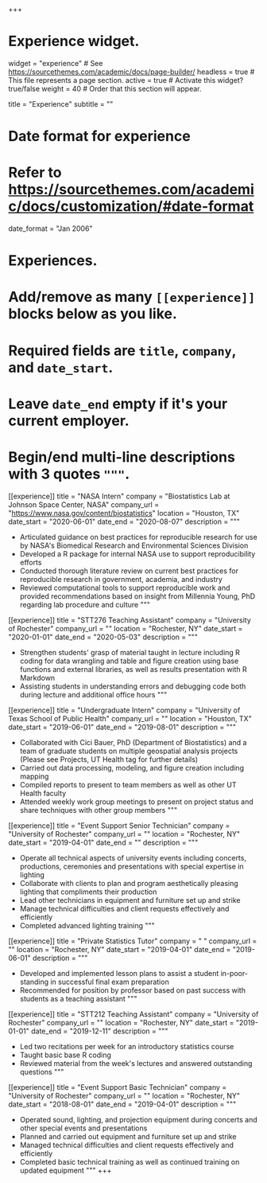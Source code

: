 +++
# Experience widget.
widget = "experience"  # See https://sourcethemes.com/academic/docs/page-builder/
headless = true  # This file represents a page section.
active = true  # Activate this widget? true/false
weight = 40  # Order that this section will appear.

title = "Experience"
subtitle = ""

# Date format for experience
#   Refer to https://sourcethemes.com/academic/docs/customization/#date-format
date_format = "Jan 2006"

# Experiences.
#   Add/remove as many `[[experience]]` blocks below as you like.
#   Required fields are `title`, `company`, and `date_start`.
#   Leave `date_end` empty if it's your current employer.
#   Begin/end multi-line descriptions with 3 quotes `"""`.

[[experience]]
  title = "NASA Intern"
  company = "Biostatistics Lab at Johnson Space Center, NASA"
  company_url = "https://www.nasa.gov/content/biostatistics"
  location = "Houston, TX"
  date_start = "2020-06-01"
  date_end = "2020-08-07"
  description = """
  * Articulated guidance on best practices for reproducible research for use by NASA's Biomedical Research and Environmental Sciences Division
  * Developed a R package for internal NASA use to support reproducibility efforts
  * Conducted thorough literature review on current best practices for reproducible research in government, academia, and industry
  * Reviewed computational tools to support reproducible work and provided recommendations based on insight from Millennia Young, PhD regarding lab procedure and culture
  """

[[experience]]
  title = "STT276 Teaching Assistant"
  company = "University of Rochester"
  company_url = ""
  location = "Rochester, NY"
  date_start = "2020-01-01"
  date_end = "2020-05-03"
  description = """
  * Strengthen students' grasp of material taught in lecture including R coding for data wrangling and table and figure creation using base functions and external libraries, as well as results presentation with R Markdown
  * Assisting students in understanding errors and debugging code both during lecture and additional office hours
  """

[[experience]]
  title = "Undergraduate Intern"
  company = "University of Texas School of Public Health"
  company_url = ""
  location = "Houston, TX"
  date_start = "2019-06-01"
  date_end = "2019-08-01"
  description = """
  * Collaborated with Cici Bauer, PhD (Department of Biostatistics) and a team of graduate students on multiple geospatial analysis projects (Please see Projects, UT Health tag for further details)
  * Carried out data processing, modeling, and figure creation including mapping
  * Compiled reports to present to team members as well as other UT Health faculty
  * Attended weekly work group meetings to present on project status and share techniques with other group members
  """

[[experience]]
  title = "Event Support Senior Technician"
  company = "University of Rochester"
  company_url = ""
  location = "Rochester, NY"
  date_start = "2019-04-01"
  date_end = ""
  description = """
  * Operate all technical aspects of university events including concerts, productions, ceremonies and presentations with special expertise in lighting
  * Collaborate with clients to plan and program aesthetically pleasing lighting that compliments their production 
  * Lead other technicians in equipment and furniture  set up and strike
  * Manage technical difficulties and client requests effectively and efficiently
  * Completed  advanced lighting training
  """
  
[[experience]]
  title = "Private Statistics Tutor"
  company = " "
  company_url = ""
  location = "Rochester, NY"
  date_start = "2019-04-01"
  date_end = "2019-06-01"
  description = """
  * Developed and implemented lesson plans to assist a student in-poor-standing in successful final exam preparation
  * Recommended for position by professor based on past success with students as a teaching assistant
  """
  
[[experience]]
  title = "STT212 Teaching Assistant"
  company = "University of Rochester"
  company_url = ""
  location = "Rochester, NY"
  date_start = "2019-01-01"
  date_end = "2019-12-11"
  description = """
  * Led two recitations per week for an introductory statistics course
  * Taught basic base R coding
  * Reviewed material from the week's lectures and answered outstanding questions
  """

[[experience]]
  title = "Event Support Basic Technician"
  company = "University of Rochester"
  company_url = ""
  location = "Rochester, NY"
  date_start = "2018-08-01"
  date_end = "2019-04-01"
  description = """
  * Operated sound, lighting, and projection equipment during concerts and other special events and presentations
  * Planned and carried out equipment and furniture set up and strike
  * Managed technical difficulties and client requests effectively and efficiently
  * Completed basic technical training as well as continued training on updated equipment
  """
+++
